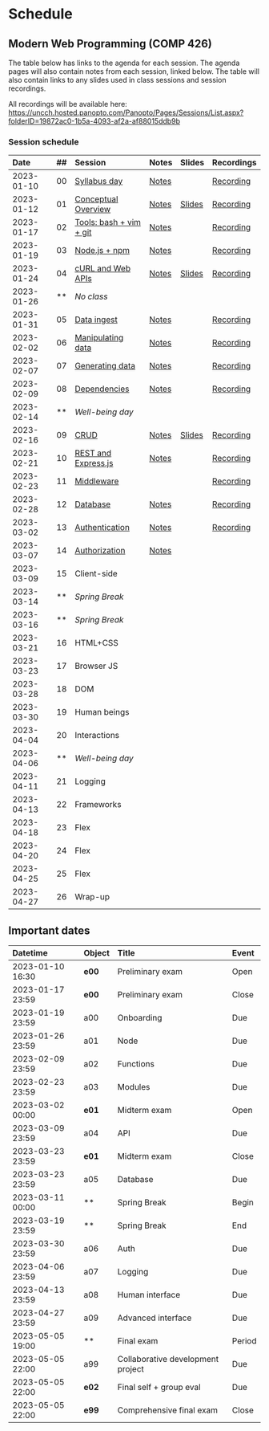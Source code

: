 # Schedule

## Modern Web Programming (COMP 426)

The table below has links to the agenda for each session.
The agenda pages will also contain notes from each session, linked below.
The table will also contain links to any slides used in class sessions and session recordings.

All recordings will be available here: https://uncch.hosted.panopto.com/Panopto/Pages/Sessions/List.aspx?folderID=19872ac0-1b5a-4093-af2a-af88015ddb9b

### Session schedule

| Date | ## | Session | Notes | Slides | Recordings |
|:--- |:--- |:--- |:--- |:--- |:--- |
| 2023-01-10 | 00 | [Syllabus day](./00-syllabus.md) | [Notes](./00-syllabus.md#notes) |  | [Recording](https://uncch.hosted.panopto.com/Panopto/Pages/Viewer.aspx?id=f39c9e8c-ed9b-4fdd-a66a-af86017b66fb) |
| 2023-01-12 | 01 | [Conceptual Overview](./01-overview.md) | [Notes](./01-overview.md#notes) | [Slides](https://docs.google.com/presentation/d/1pvG52hIARKD_JGr1QrtxpY66lShBqVEcNKDBvAe4HS4/edit?usp=sharing) | [Recording](https://uncch.hosted.panopto.com/Panopto/Pages/Viewer.aspx?id=01f4d5e1-ccea-443b-aae8-af88017eb128) |
| 2023-01-17 | 02 | [Tools: bash + vim + git](./02-tools.md) | [Notes](./02-tools.md#notes) |  | [Recording](https://uncch.hosted.panopto.com/Panopto/Pages/Viewer.aspx?id=04706274-2460-4e0e-9637-af8d018563f7) |
| 2023-01-19 | 03 | [Node.js + npm](./03-node.md) | [Notes](./03-node.md#notes) |  | [Recording](https://uncch.hosted.panopto.com/Panopto/Pages/Viewer.aspx?id=e6be22ca-23f2-4d86-a016-af8f0182211a) |
| 2023-01-24 | 04 | [cURL and Web APIs](./04-curl.md) | [Notes](./04-curl.md#notes) | [Slides](https://docs.google.com/presentation/d/1n-MjBziohhUBEKUnq3Bxe9gZnR4_ZwA08wj-o4joy8g/edit?usp=sharing) | [Recording](https://uncch.hosted.panopto.com/Panopto/Pages/Viewer.aspx?id=9d592765-5bf7-46a3-a9c0-af9401853d1b) |
| 2023-01-26 | ** | _No class_ | <!--[Notes](#notes)--> | <!--[Slides]()--> | <!--[Recording]()--> |
| 2023-01-31 | 05 | [Data ingest](./05-data-ingest.md) | [Notes](./05-data-ingest.md#notes) | <!--[Slides]()--> | [Recording](https://uncch.hosted.panopto.com/Panopto/Pages/Viewer.aspx?id=44ee0d66-e056-4211-a7db-af9b0181737f) |
| 2023-02-02 | 06 | [Manipulating data](./06-manipulating-data.md) | [Notes](./06-manipulating-data.md#notes) | <!--[Slides]()--> | [Recording](https://uncch.hosted.panopto.com/Panopto/Pages/Viewer.aspx?id=573257b1-f1a6-42e0-8944-af9d01829209) |
| 2023-02-07 | 07 | [Generating data](./07-generating-data.md) | [Notes](./07-generating-data.md#notes) | <!--[Slides]()--> | [Recording](https://uncch.hosted.panopto.com/Panopto/Pages/Viewer.aspx?id=d9c661c0-08e6-4e9b-ac42-afa201836134) |
| 2023-02-09 | 08 | [Dependencies](./08-dependencies.md) | [Notes](./08-dependencies.md#notes) | <!--[Slides]()--> | [Recording](https://uncch.hosted.panopto.com/Panopto/Pages/Viewer.aspx?id=90c85d86-4f81-408f-a094-afa4017ecd48) |
| 2023-02-14 | ** | _Well-being day_ |  |  |  |
| 2023-02-16 | 09 | [CRUD](./09-crud.md) | [Notes](./09-crud.md#notes) | [Slides](https://docs.google.com/presentation/d/1p9KxQ5hs6O-OS7xldBTZY6tWSBQFxNz8rrY3sQaTmFU/edit?usp=sharing) | [Recording](https://uncch.hosted.panopto.com/Panopto/Pages/Viewer.aspx?id=d5a3a734-de55-40b4-a469-afab017ed1b4) |
| 2023-02-21 | 10 | [REST and Express.js](./10-rest.md) | [Notes](./10-rest.md#notes) | <!--[Slides]()--> | [Recording](https://uncch.hosted.panopto.com/Panopto/Pages/Viewer.aspx?id=8789bb55-f03d-44cb-bad8-afb0017f5928) |
| 2023-02-23 | 11 | [Middleware](./11-middleware.md) | <!--[Notes](./11-middleware.md#notes)--> | <!--[Slides]()--> | [Recording](https://uncch.hosted.panopto.com/Panopto/Pages/Viewer.aspx?id=3b00013c-686c-4e5c-b7df-afb20182090f) |
| 2023-02-28 | 12 | [Database](./12-database.md) | [Notes](./12-database.md#notes) | <!--[Slides]()--> | [Recording](https://uncch.hosted.panopto.com/Panopto/Pages/Viewer.aspx?id=7ad0ce55-1266-4739-8cb8-afb70180afa1) |
| 2023-03-02 | 13 | [Authentication](./13-authentication.md) | [Notes](./13-authentication.md#notes) | <!--[Slides]()--> | [Recording](https://uncch.hosted.panopto.com/Panopto/Pages/Viewer.aspx?id=16ad434f-a299-461b-ba0e-afb90181128f) |
| 2023-03-07 | 14 | [Authorization](./14-authorization.md) | [Notes](./14-authorization.md#notes) | <!--[Slides]()--> | <!--[Recording]()--> |
| 2023-03-09 | 15 | Client-side | <!--[Notes](#notes)--> | <!--[Slides]()--> | <!--[Recording]()--> |
| 2023-03-14 | ** | _Spring Break_ |  |  |  |
| 2023-03-16 | ** | _Spring Break_ |  |  |  |
| 2023-03-21 | 16 | HTML+CSS | <!--[Notes](#notes)--> | <!--[Slides]()--> | <!--[Recording]()--> |
| 2023-03-23 | 17 | Browser JS | <!--[Notes](#notes)--> | <!--[Slides]()--> | <!--[Recording]()--> |
| 2023-03-28 | 18 | DOM | <!--[Notes](#notes)--> | <!--[Slides]()--> | <!--[Recording]()--> |
| 2023-03-30 | 19 | Human beings | <!--[Notes](#notes)--> | <!--[Slides]()--> | <!--[Recording]()--> |
| 2023-04-04 | 20 | Interactions | <!--[Notes](#notes)--> | <!--[Slides]()--> | <!--[Recording]()--> |
| 2023-04-06 | ** | _Well-being day_ |  |  |  |
| 2023-04-11 | 21 | Logging | <!--[Notes](#notes)--> | <!--[Slides]()--> | <!--[Recording]()--> |
| 2023-04-13 | 22 | Frameworks | <!--[Notes](#notes)--> | <!--[Slides]()--> | <!--[Recording]()--> |
| 2023-04-18 | 23 | Flex | <!--[Notes](#notes)--> | <!--[Slides]()--> | <!--[Recording]()--> |
| 2023-04-20 | 24 | Flex | <!--[Notes](#notes)--> | <!--[Slides]()--> | <!--[Recording]()--> |
| 2023-04-25 | 25 | Flex | <!--[Notes](#notes)--> | <!--[Slides]()--> | <!--[Recording]()--> |
| 2023-04-27 | 26 | Wrap-up | <!--[Notes](#notes)--> | <!--[Slides]()--> | <!--[Recording]()--> |

## Important dates

| Datetime | Object | Title | Event | 
|:--- |:--- |:--- |:--- |
| 2023-01-10 16:30 | **e00** | Preliminary exam | Open |
| 2023-01-17 23:59 | **e00** | Preliminary exam | Close |
| 2023-01-19 23:59 | a00 | Onboarding | Due |
| 2023-01-26 23:59 | a01 | Node | Due |
| 2023-02-09 23:59 | a02 | Functions | Due |
| 2023-02-23 23:59 | a03 | Modules | Due |
| 2023-03-02 00:00 | **e01** | Midterm exam | Open |
| 2023-03-09 23:59 | a04 | API | Due |
| 2023-03-23 23:59 | **e01** | Midterm exam | Close |
| 2023-03-23 23:59 | a05 | Database | Due |
| 2023-03-11 00:00 | **  | Spring Break | Begin |
| 2023-03-19 23:59 | **  | Spring Break | End |
| 2023-03-30 23:59 | a06 | Auth | Due |
| 2023-04-06 23:59 | a07 | Logging | Due |
| 2023-04-13 23:59 | a08 | Human interface | Due |
| 2023-04-27 23:59 | a09 | Advanced interface | Due |
| 2023-05-05 19:00 | **  | Final exam | Period |
| 2023-05-05 22:00 | a99 | Collaborative development project | Due |
| 2023-05-05 22:00 | **e02** | Final self + group eval | Due |
| 2023-05-05 22:00 | **e99** | Comprehensive final exam | Close |
